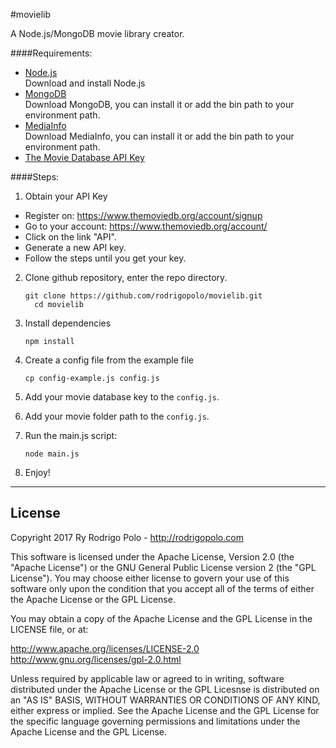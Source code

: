 #movielib

A Node.js/MongoDB movie library creator.

####Requirements:

* [Node.js](http://nodejs.org/download/)  
  Download and install Node.js  
* [MongoDB](http://www.mongodb.org/downloads)  
  Download MongoDB, you can install it or add the bin path to your environment path.  
* [MediaInfo](http://mediaarea.net/en/MediaInfo/Download)  
  Download MediaInfo, you can install it or add the bin path to your environment path.  
* [The Movie Database API Key](https://www.themoviedb.org)


####Steps:

1. Obtain your API Key
  * Register on: https://www.themoviedb.org/account/signup
  * Go to your account: https://www.themoviedb.org/account/
  * Click on the link "API".
  * Generate a new API key.
  * Follow the steps until you get your key.
2. Clone github repository, enter the repo directory.  

    ```
    git clone https://github.com/rodrigopolo/movielib.git
      cd movielib
    ```
3. Install dependencies  

   ```
   npm install
   ```
4. Create a config file from the example file  

   ```
   cp config-example.js config.js
   ```
5. Add your movie database key to the `config.js`.
6. Add your movie folder path to the `config.js`.
7. Run the main.js script:  

   ```
   node main.js
   ```
8. Enjoy!

-------

## License

Copyright 2017 Ry Rodrigo Polo - http://rodrigopolo.com

This software is licensed under the Apache License, Version 2.0 (the "Apache License") or the GNU
General Public License version 2 (the "GPL License"). You may choose either license to govern your
use of this software only upon the condition that you accept all of the terms of either the Apache
License or the GPL License.

You may obtain a copy of the Apache License and the GPL License in the LICENSE file, or at:

http://www.apache.org/licenses/LICENSE-2.0
http://www.gnu.org/licenses/gpl-2.0.html

Unless required by applicable law or agreed to in writing, software distributed under the Apache License
or the GPL Licesnse is distributed on an "AS IS" BASIS, WITHOUT WARRANTIES OR CONDITIONS OF ANY KIND,
either express or implied. See the Apache License and the GPL License for the specific language governing
permissions and limitations under the Apache License and the GPL License.
